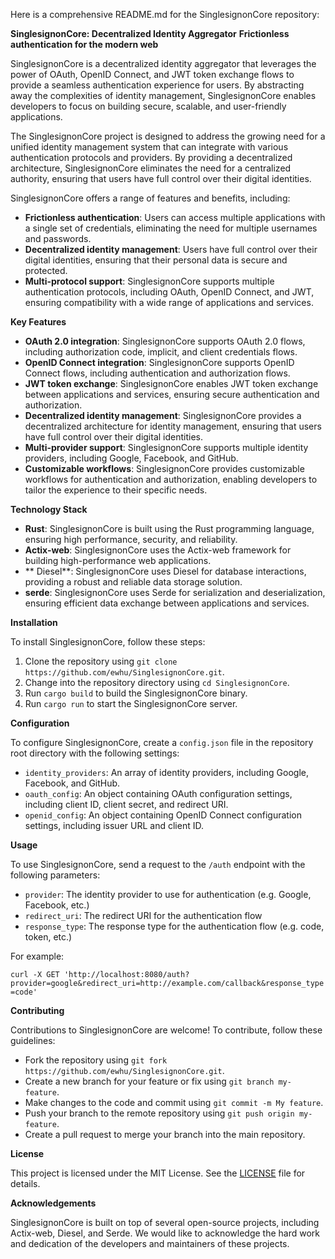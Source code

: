 Here is a comprehensive README.md for the SinglesignonCore repository:

**SinglesignonCore: Decentralized Identity Aggregator**
**Frictionless authentication for the modern web**

SinglesignonCore is a decentralized identity aggregator that leverages the power of OAuth, OpenID Connect, and JWT token exchange flows to provide a seamless authentication experience for users. By abstracting away the complexities of identity management, SinglesignonCore enables developers to focus on building secure, scalable, and user-friendly applications.

The SinglesignonCore project is designed to address the growing need for a unified identity management system that can integrate with various authentication protocols and providers. By providing a decentralized architecture, SinglesignonCore eliminates the need for a centralized authority, ensuring that users have full control over their digital identities.

SinglesignonCore offers a range of features and benefits, including:

* **Frictionless authentication**: Users can access multiple applications with a single set of credentials, eliminating the need for multiple usernames and passwords.
* **Decentralized identity management**: Users have full control over their digital identities, ensuring that their personal data is secure and protected.
* **Multi-protocol support**: SinglesignonCore supports multiple authentication protocols, including OAuth, OpenID Connect, and JWT, ensuring compatibility with a wide range of applications and services.

**Key Features**

* **OAuth 2.0 integration**: SinglesignonCore supports OAuth 2.0 flows, including authorization code, implicit, and client credentials flows.
* **OpenID Connect integration**: SinglesignonCore supports OpenID Connect flows, including authentication and authorization flows.
* **JWT token exchange**: SinglesignonCore enables JWT token exchange between applications and services, ensuring secure authentication and authorization.
* **Decentralized identity management**: SinglesignonCore provides a decentralized architecture for identity management, ensuring that users have full control over their digital identities.
* **Multi-provider support**: SinglesignonCore supports multiple identity providers, including Google, Facebook, and GitHub.
* **Customizable workflows**: SinglesignonCore provides customizable workflows for authentication and authorization, enabling developers to tailor the experience to their specific needs.

**Technology Stack**

* **Rust**: SinglesignonCore is built using the Rust programming language, ensuring high performance, security, and reliability.
* **Actix-web**: SinglesignonCore uses the Actix-web framework for building high-performance web applications.
* ** Diesel**: SinglesignonCore uses Diesel for database interactions, providing a robust and reliable data storage solution.
* **serde**: SinglesignonCore uses Serde for serialization and deserialization, ensuring efficient data exchange between applications and services.

**Installation**

To install SinglesignonCore, follow these steps:

1. Clone the repository using `git clone https://github.com/ewhu/SinglesignonCore.git`.
2. Change into the repository directory using `cd SinglesignonCore`.
3. Run `cargo build` to build the SinglesignonCore binary.
4. Run `cargo run` to start the SinglesignonCore server.

**Configuration**

To configure SinglesignonCore, create a `config.json` file in the repository root directory with the following settings:

* `identity_providers`: An array of identity providers, including Google, Facebook, and GitHub.
* `oauth_config`: An object containing OAuth configuration settings, including client ID, client secret, and redirect URI.
* `openid_config`: An object containing OpenID Connect configuration settings, including issuer URL and client ID.

**Usage**

To use SinglesignonCore, send a request to the `/auth` endpoint with the following parameters:

* `provider`: The identity provider to use for authentication (e.g. Google, Facebook, etc.)
* `redirect_uri`: The redirect URI for the authentication flow
* `response_type`: The response type for the authentication flow (e.g. code, token, etc.)

For example:

`curl -X GET 'http://localhost:8080/auth?provider=google&redirect_uri=http://example.com/callback&response_type=code'`

**Contributing**

Contributions to SinglesignonCore are welcome! To contribute, follow these guidelines:

* Fork the repository using `git fork https://github.com/ewhu/SinglesignonCore.git`.
* Create a new branch for your feature or fix using `git branch my-feature`.
* Make changes to the code and commit using `git commit -m My feature`.
* Push your branch to the remote repository using `git push origin my-feature`.
* Create a pull request to merge your branch into the main repository.

**License**

This project is licensed under the MIT License. See the [LICENSE](https://github.com/ewhu/SinglesignonCore/blob/main/LICENSE) file for details.

**Acknowledgements**

SinglesignonCore is built on top of several open-source projects, including Actix-web, Diesel, and Serde. We would like to acknowledge the hard work and dedication of the developers and maintainers of these projects.
